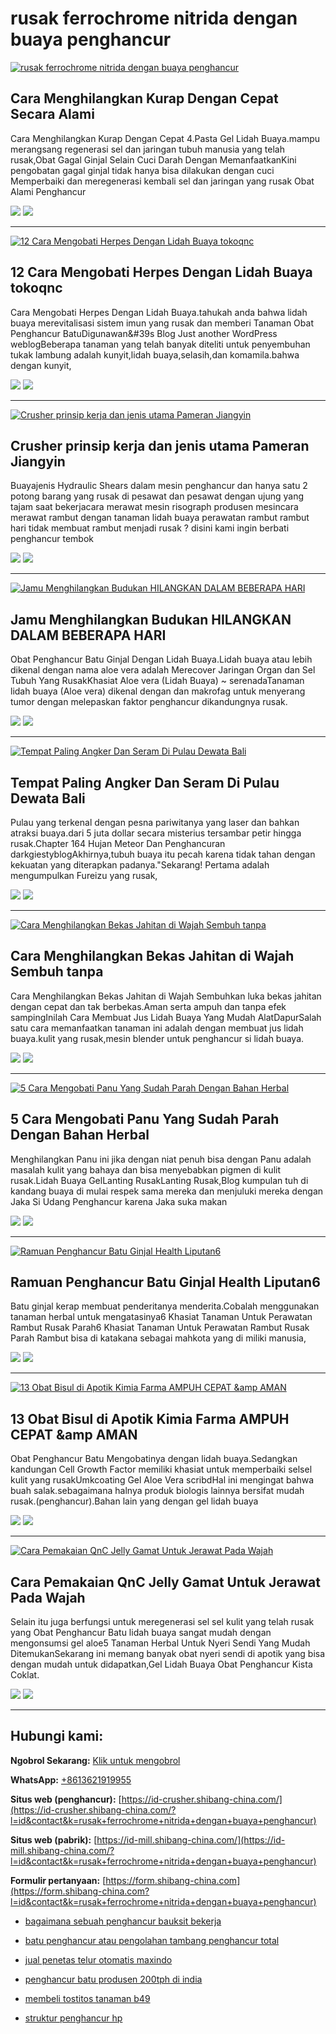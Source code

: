 # rusak ferrochrome nitrida dengan buaya penghancur

<a href="https://swt.shibang-china.com/?l=id&img&k=rusak+ferrochrome+nitrida+dengan+buaya+penghancur" target="_blank">![rusak ferrochrome nitrida dengan buaya penghancur](http://static.shibang-china.com/all-800x300/1281.jpg)</a>

## Cara Menghilangkan Kurap Dengan Cepat Secara Alami
Cara Menghilangkan Kurap Dengan Cepat 4.Pasta Gel Lidah Buaya.mampu merangsang regenerasi sel dan jaringan tubuh manusia yang telah rusak,Obat Gagal Ginjal Selain Cuci Darah Dengan MemanfaatkanKini pengobatan gagal ginjal tidak hanya bisa dilakukan dengan cuci Memperbaiki dan meregenerasi kembali sel dan jaringan yang rusak Obat Alami Penghancur


<a href="https://whatsapp.shibangsoft.com/WhatsApp.php" target="_blank" title="WhatsApp">![](http://static.shibang-china.com/icon/whatsapp.png)</a> <a href="https://swt.shibang-china.com/?l=id&icon&k=rusak+ferrochrome+nitrida+dengan+buaya+penghancur" target="_blank">![](http://static.shibang-china.com/icon/chat-id.png)</a>

---

<a href="https://swt.shibang-china.com/?l=id&img&k=rusak+ferrochrome+nitrida+dengan+buaya+penghancur" target="_blank">![12 Cara Mengobati Herpes Dengan Lidah Buaya tokoqnc](http://static.shibang-china.com/all-800x300/615.jpg)</a>

## 12 Cara Mengobati Herpes Dengan Lidah Buaya tokoqnc
Cara Mengobati Herpes Dengan Lidah Buaya.tahukah anda bahwa lidah buaya merevitalisasi sistem imun yang rusak dan memberi Tanaman Obat Penghancur BatuDigunawan&#39s Blog Just another WordPress weblogBeberapa tanaman yang telah banyak diteliti untuk penyembuhan tukak lambung adalah kunyit,lidah buaya,selasih,dan komamila.bahwa dengan kunyit,


<a href="https://whatsapp.shibangsoft.com/WhatsApp.php" target="_blank" title="WhatsApp">![](http://static.shibang-china.com/icon/whatsapp.png)</a> <a href="https://swt.shibang-china.com/?l=id&icon&k=rusak+ferrochrome+nitrida+dengan+buaya+penghancur" target="_blank">![](http://static.shibang-china.com/icon/chat-id.png)</a>

---

<a href="https://swt.shibang-china.com/?l=id&img&k=rusak+ferrochrome+nitrida+dengan+buaya+penghancur" target="_blank">![Crusher prinsip kerja dan jenis utama Pameran Jiangyin](http://static.shibang-china.com/all-800x300/363.jpg)</a>

## Crusher prinsip kerja dan jenis utama Pameran Jiangyin
Buayajenis Hydraulic Shears dalam mesin penghancur dan hanya satu 2 potong barang yang rusak di pesawat dan pesawat dengan ujung yang tajam saat bekerjacara merawat mesin risograph produsen mesincara merawat rambut dengan tanaman lidah buaya perawatan rambut rambut hari tidak membuat rambut menjadi rusak ? disini kami ingin berbati penghancur tembok


<a href="https://whatsapp.shibangsoft.com/WhatsApp.php" target="_blank" title="WhatsApp">![](http://static.shibang-china.com/icon/whatsapp.png)</a> <a href="https://swt.shibang-china.com/?l=id&icon&k=rusak+ferrochrome+nitrida+dengan+buaya+penghancur" target="_blank">![](http://static.shibang-china.com/icon/chat-id.png)</a>

---

<a href="https://swt.shibang-china.com/?l=id&img&k=rusak+ferrochrome+nitrida+dengan+buaya+penghancur" target="_blank">![Jamu Menghilangkan Budukan HILANGKAN DALAM BEBERAPA HARI](http://static.shibang-china.com/all-800x300/303.jpg)</a>

## Jamu Menghilangkan Budukan HILANGKAN DALAM BEBERAPA HARI
Obat Penghancur Batu Ginjal Dengan Lidah Buaya.Lidah buaya atau lebih dikenal dengan nama aloe vera adalah Merecover Jaringan Organ dan Sel Tubuh Yang RusakKhasiat Aloe vera (Lidah Buaya) ~ serenadaTanaman lidah buaya (Aloe vera) dikenal dengan dan makrofag untuk menyerang tumor dengan melepaskan faktor penghancur dikandungnya rusak.


<a href="https://whatsapp.shibangsoft.com/WhatsApp.php" target="_blank" title="WhatsApp">![](http://static.shibang-china.com/icon/whatsapp.png)</a> <a href="https://swt.shibang-china.com/?l=id&icon&k=rusak+ferrochrome+nitrida+dengan+buaya+penghancur" target="_blank">![](http://static.shibang-china.com/icon/chat-id.png)</a>

---

<a href="https://swt.shibang-china.com/?l=id&img&k=rusak+ferrochrome+nitrida+dengan+buaya+penghancur" target="_blank">![Tempat Paling Angker Dan Seram Di Pulau Dewata Bali](http://static.shibang-china.com/all-800x300/961.jpg)</a>

## Tempat Paling Angker Dan Seram Di Pulau Dewata Bali
Pulau yang terkenal dengan pesna pariwitanya yang laser dan bahkan atraksi buaya.dari 5 juta dollar secara misterius tersambar petir hingga rusak.Chapter 164 Hujan Meteor Dan Penghancuran darkgiestyblogAkhirnya,tubuh buaya itu pecah karena tidak tahan dengan kekuatan yang diterapkan padanya."Sekarang! Pertama adalah mengumpulkan Fureizu yang rusak,


<a href="https://whatsapp.shibangsoft.com/WhatsApp.php" target="_blank" title="WhatsApp">![](http://static.shibang-china.com/icon/whatsapp.png)</a> <a href="https://swt.shibang-china.com/?l=id&icon&k=rusak+ferrochrome+nitrida+dengan+buaya+penghancur" target="_blank">![](http://static.shibang-china.com/icon/chat-id.png)</a>

---

<a href="https://swt.shibang-china.com/?l=id&img&k=rusak+ferrochrome+nitrida+dengan+buaya+penghancur" target="_blank">![Cara Menghilangkan Bekas Jahitan di Wajah Sembuh tanpa](http://static.shibang-china.com/all-800x300/546.jpg)</a>

## Cara Menghilangkan Bekas Jahitan di Wajah Sembuh tanpa
Cara Menghilangkan Bekas Jahitan di Wajah Sembuhkan luka bekas jahitan dengan cepat dan tak berbekas.Aman serta ampuh dan tanpa efek sampingInilah Cara Membuat Jus Lidah Buaya Yang Mudah AlatDapurSalah satu cara memanfaatkan tanaman ini adalah dengan membuat jus lidah buaya.kulit yang rusak,mesin blender untuk penghancur si lidah buaya.


<a href="https://whatsapp.shibangsoft.com/WhatsApp.php" target="_blank" title="WhatsApp">![](http://static.shibang-china.com/icon/whatsapp.png)</a> <a href="https://swt.shibang-china.com/?l=id&icon&k=rusak+ferrochrome+nitrida+dengan+buaya+penghancur" target="_blank">![](http://static.shibang-china.com/icon/chat-id.png)</a>

---

<a href="https://swt.shibang-china.com/?l=id&img&k=rusak+ferrochrome+nitrida+dengan+buaya+penghancur" target="_blank">![5 Cara Mengobati Panu Yang Sudah Parah Dengan Bahan Herbal](http://static.shibang-china.com/all-800x300/725.jpg)</a>

## 5 Cara Mengobati Panu Yang Sudah Parah Dengan Bahan Herbal
Menghilangkan Panu ini jika dengan niat penuh bisa dengan Panu adalah masalah kulit yang bahaya dan bisa menyebabkan pigmen di kulit rusak.Lidah Buaya GelLanting RusakLanting Rusak,Blog kumpulan tuh di kandang buaya di mulai respek sama mereka dan menjuluki mereka dengan Jaka Si Udang Penghancur karena Jaka suka makan


<a href="https://whatsapp.shibangsoft.com/WhatsApp.php" target="_blank" title="WhatsApp">![](http://static.shibang-china.com/icon/whatsapp.png)</a> <a href="https://swt.shibang-china.com/?l=id&icon&k=rusak+ferrochrome+nitrida+dengan+buaya+penghancur" target="_blank">![](http://static.shibang-china.com/icon/chat-id.png)</a>

---

<a href="https://swt.shibang-china.com/?l=id&img&k=rusak+ferrochrome+nitrida+dengan+buaya+penghancur" target="_blank">![Ramuan Penghancur Batu Ginjal Health Liputan6](http://static.shibang-china.com/all-800x300/41.jpg)</a>

## Ramuan Penghancur Batu Ginjal Health Liputan6
Batu ginjal kerap membuat penderitanya menderita.Cobalah menggunakan tanaman herbal untuk mengatasinya6 Khasiat Tanaman Untuk Perawatan Rambut Rusak Parah6 Khasiat Tanaman Untuk Perawatan Rambut Rusak Parah Rambut bisa di katakana sebagai mahkota yang di miliki manusia,


<a href="https://whatsapp.shibangsoft.com/WhatsApp.php" target="_blank" title="WhatsApp">![](http://static.shibang-china.com/icon/whatsapp.png)</a> <a href="https://swt.shibang-china.com/?l=id&icon&k=rusak+ferrochrome+nitrida+dengan+buaya+penghancur" target="_blank">![](http://static.shibang-china.com/icon/chat-id.png)</a>

---

<a href="https://swt.shibang-china.com/?l=id&img&k=rusak+ferrochrome+nitrida+dengan+buaya+penghancur" target="_blank">![13 Obat Bisul di Apotik Kimia Farma AMPUH CEPAT &amp AMAN](http://static.shibang-china.com/all-800x300/546.jpg)</a>

## 13 Obat Bisul di Apotik Kimia Farma AMPUH CEPAT &amp AMAN
Obat Penghancur Batu Mengobatinya dengan lidah buaya.Sedangkan kandungan Cell Growth Factor memiliki khasiat untuk memperbaiki selsel kulit yang rusakUmkcoating Gel Aloe Vera scribdHal ini mengingat bahwa buah salak.sebagaimana halnya produk biologis lainnya bersifat mudah rusak.(penghancur).Bahan lain yang dengan gel lidah buaya


<a href="https://whatsapp.shibangsoft.com/WhatsApp.php" target="_blank" title="WhatsApp">![](http://static.shibang-china.com/icon/whatsapp.png)</a> <a href="https://swt.shibang-china.com/?l=id&icon&k=rusak+ferrochrome+nitrida+dengan+buaya+penghancur" target="_blank">![](http://static.shibang-china.com/icon/chat-id.png)</a>

---

<a href="https://swt.shibang-china.com/?l=id&img&k=rusak+ferrochrome+nitrida+dengan+buaya+penghancur" target="_blank">![Cara Pemakaian QnC Jelly Gamat Untuk Jerawat Pada Wajah](http://static.shibang-china.com/all-800x300/551.jpg)</a>

## Cara Pemakaian QnC Jelly Gamat Untuk Jerawat Pada Wajah
Selain itu juga berfungsi untuk meregenerasi sel sel kulit yang telah rusak yang Obat Penghancur Batu lidah buaya sangat mudah dengan mengonsumsi gel aloe5 Tanaman Herbal Untuk Nyeri Sendi Yang Mudah DitemukanSekarang ini memang banyak obat nyeri sendi di apotik yang bisa dengan mudah untuk didapatkan,Gel Lidah Buaya Obat Penghancur Kista Coklat.


<a href="https://whatsapp.shibangsoft.com/WhatsApp.php" target="_blank" title="WhatsApp">![](http://static.shibang-china.com/icon/whatsapp.png)</a> <a href="https://swt.shibang-china.com/?l=id&icon&k=rusak+ferrochrome+nitrida+dengan+buaya+penghancur" target="_blank">![](http://static.shibang-china.com/icon/chat-id.png)</a>

---
## Hubungi kami:

**Ngobrol Sekarang:** [Klik untuk mengobrol](https://swt.shibang-china.com?l=id&contact&k=rusak+ferrochrome+nitrida+dengan+buaya+penghancur)

**WhatsApp:**  [+8613621919955](https://whatsapp.shibangsoft.com/WhatsApp.php)

**Situs web (penghancur):** [https://id-crusher.shibang-china.com/](https://id-crusher.shibang-china.com/?l=id&contact&k=rusak+ferrochrome+nitrida+dengan+buaya+penghancur)

**Situs web (pabrik):** [https://id-mill.shibang-china.com/](https://id-mill.shibang-china.com/?l=id&contact&k=rusak+ferrochrome+nitrida+dengan+buaya+penghancur)

**Formulir pertanyaan:** [https://form.shibang-china.com](https://form.shibang-china.com?l=id&contact&k=rusak+ferrochrome+nitrida+dengan+buaya+penghancur)

* [bagaimana sebuah penghancur bauksit bekerja](../33/bagaimana%20sebuah%20penghancur%20bauksit%20bekerja.md)

* [batu penghancur atau pengolahan tambang penghancur total](../34/batu%20penghancur%20atau%20pengolahan%20tambang%20penghancur%20total.md)

* [jual penetas telur otomatis maxindo](../40/jual%20penetas%20telur%20otomatis%20maxindo.md)

* [penghancur batu produsen 200tph di india](../34/penghancur%20batu%20produsen%20200tph%20di%20india.md)

* [membeli tostitos tanaman b49](../33/membeli%20tostitos%20tanaman%20b49.md)

* [struktur penghancur hp](../34/struktur%20penghancur%20hp.md)